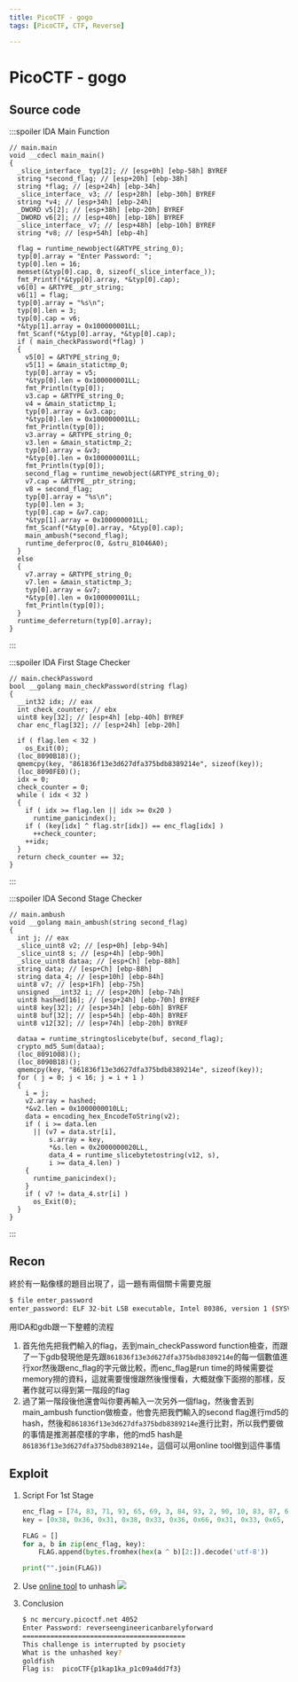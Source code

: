 ```yaml
---
title: PicoCTF - gogo
tags: [PicoCTF, CTF, Reverse]

---
```


# PicoCTF - gogo
## Source code
:::spoiler IDA Main Function
```cpp=
// main.main
void __cdecl main_main()
{
  _slice_interface_ typ[2]; // [esp+0h] [ebp-58h] BYREF
  string *second_flag; // [esp+20h] [ebp-38h]
  string *flag; // [esp+24h] [ebp-34h]
  _slice_interface_ v3; // [esp+28h] [ebp-30h] BYREF
  string *v4; // [esp+34h] [ebp-24h]
  _DWORD v5[2]; // [esp+38h] [ebp-20h] BYREF
  _DWORD v6[2]; // [esp+40h] [ebp-18h] BYREF
  _slice_interface_ v7; // [esp+48h] [ebp-10h] BYREF
  string *v8; // [esp+54h] [ebp-4h]

  flag = runtime_newobject(&RTYPE_string_0);
  typ[0].array = "Enter Password: ";
  typ[0].len = 16;
  memset(&typ[0].cap, 0, sizeof(_slice_interface_));
  fmt_Printf(*&typ[0].array, *&typ[0].cap);
  v6[0] = &RTYPE__ptr_string;
  v6[1] = flag;
  typ[0].array = "%s\n";
  typ[0].len = 3;
  typ[0].cap = v6;
  *&typ[1].array = 0x100000001LL;
  fmt_Scanf(*&typ[0].array, *&typ[0].cap);
  if ( main_checkPassword(*flag) )
  {
    v5[0] = &RTYPE_string_0;
    v5[1] = &main_statictmp_0;
    typ[0].array = v5;
    *&typ[0].len = 0x100000001LL;
    fmt_Println(typ[0]);
    v3.cap = &RTYPE_string_0;
    v4 = &main_statictmp_1;
    typ[0].array = &v3.cap;
    *&typ[0].len = 0x100000001LL;
    fmt_Println(typ[0]);
    v3.array = &RTYPE_string_0;
    v3.len = &main_statictmp_2;
    typ[0].array = &v3;
    *&typ[0].len = 0x100000001LL;
    fmt_Println(typ[0]);
    second_flag = runtime_newobject(&RTYPE_string_0);
    v7.cap = &RTYPE__ptr_string;
    v8 = second_flag;
    typ[0].array = "%s\n";
    typ[0].len = 3;
    typ[0].cap = &v7.cap;
    *&typ[1].array = 0x100000001LL;
    fmt_Scanf(*&typ[0].array, *&typ[0].cap);
    main_ambush(*second_flag);
    runtime_deferproc(0, &stru_81046A0);
  }
  else
  {
    v7.array = &RTYPE_string_0;
    v7.len = &main_statictmp_3;
    typ[0].array = &v7;
    *&typ[0].len = 0x100000001LL;
    fmt_Println(typ[0]);
  }
  runtime_deferreturn(typ[0].array);
}
```
:::

:::spoiler IDA First Stage Checker
```cpp=
// main.checkPassword
bool __golang main_checkPassword(string flag)
{
  __int32 idx; // eax
  int check_counter; // ebx
  uint8 key[32]; // [esp+4h] [ebp-40h] BYREF
  char enc_flag[32]; // [esp+24h] [ebp-20h]

  if ( flag.len < 32 )
    os_Exit(0);
  (loc_8090B18)();
  qmemcpy(key, "861836f13e3d627dfa375bdb8389214e", sizeof(key));
  (loc_8090FE0)();
  idx = 0;
  check_counter = 0;
  while ( idx < 32 )
  {
    if ( idx >= flag.len || idx >= 0x20 )
      runtime_panicindex();
    if ( (key[idx] ^ flag.str[idx]) == enc_flag[idx] )
      ++check_counter;
    ++idx;
  }
  return check_counter == 32;
}
```
:::

:::spoiler IDA Second Stage Checker
```cpp=
// main.ambush
void __golang main_ambush(string second_flag)
{
  int j; // eax
  _slice_uint8 v2; // [esp+0h] [ebp-94h]
  _slice_uint8 s; // [esp+4h] [ebp-90h]
  _slice_uint8 dataa; // [esp+Ch] [ebp-88h]
  string data; // [esp+Ch] [ebp-88h]
  string data_4; // [esp+10h] [ebp-84h]
  uint8 v7; // [esp+1Fh] [ebp-75h]
  unsigned __int32 i; // [esp+20h] [ebp-74h]
  uint8 hashed[16]; // [esp+24h] [ebp-70h] BYREF
  uint8 key[32]; // [esp+34h] [ebp-60h] BYREF
  uint8 buf[32]; // [esp+54h] [ebp-40h] BYREF
  uint8 v12[32]; // [esp+74h] [ebp-20h] BYREF

  dataa = runtime_stringtoslicebyte(buf, second_flag);
  crypto_md5_Sum(dataa);
  (loc_8091008)();
  (loc_8090B18)();
  qmemcpy(key, "861836f13e3d627dfa375bdb8389214e", sizeof(key));
  for ( j = 0; j < 16; j = i + 1 )
  {
    i = j;
    v2.array = hashed;
    *&v2.len = 0x1000000010LL;
    data = encoding_hex_EncodeToString(v2);
    if ( i >= data.len
      || (v7 = data.str[i],
          s.array = key,
          *&s.len = 0x2000000020LL,
          data_4 = runtime_slicebytetostring(v12, s),
          i >= data_4.len) )
    {
      runtime_panicindex();
    }
    if ( v7 != data_4.str[i] )
      os_Exit(0);
  }
}
```
:::
## Recon
終於有一點像樣的題目出現了，這一題有兩個關卡需要克服
```bash
$ file enter_password
enter_password: ELF 32-bit LSB executable, Intel 80386, version 1 (SYSV), statically linked, Go BuildID=3-hVI6nMz0HbfIUMSEzq/TkiA8oRk8FHsCuRXIle2/C1my_KvOIt2KUk44LyQs/-XrwOx7UDhcGGdtF5xpG, with debug_info, not stripped
```
用IDA和gdb跟一下整體的流程
1. 首先他先把我們輸入的flag，丟到main_checkPassword function檢查，而跟了一下gdb發現他是先跟`861836f13e3d627dfa375bdb8389214e`的每一個數值進行xor然後跟enc_flag的字元做比較，而enc_flag是run time的時候需要從memory撈的資料，這就需要慢慢跟然後慢慢看，大概就像下面撈的那樣，反著作就可以得到第一階段的flag
2. 過了第一階段後他還會叫你要再輸入一次另外一個flag，然後會丟到main_ambush function做檢查，他會先把我們輸入的second flag進行md5的hash，然後和`861836f13e3d627dfa375bdb8389214e`進行比對，所以我們要做的事情是推測甚麼樣的字串，他的md5 hash是`861836f13e3d627dfa375bdb8389214e`，這個可以用online tool做到這件事情
## Exploit
1. Script For 1st Stage
    ```python
    enc_flag = [74, 83, 71, 93, 65, 69, 3, 84, 93, 2, 90, 10, 83, 87, 69, 13, 5, 0, 93, 85, 84, 16, 1, 14, 65, 85, 87, 75, 69, 80, 70, 1]
    key = [0x38, 0x36, 0x31, 0x38, 0x33, 0x36, 0x66, 0x31, 0x33, 0x65, 0x33, 0x64, 0x36, 0x32, 0x37, 0x64, 0x66, 0x61, 0x33, 0x37, 0x35, 0x62, 0x64, 0x62, 0x38, 0x33, 0x38, 0x39, 0x32, 0x31, 0x34, 0x65]

    FLAG = []
    for a, b in zip(enc_flag, key):
        FLAG.append(bytes.fromhex(hex(a ^ b)[2:]).decode('utf-8'))

    print("".join(FLAG))
    ```
2. Use [online tool](https://md5.gromweb.com/) to unhash
![](https://hackmd.io/_uploads/HkEBMjztn.png)

3. Conclusion
    ```bash
    $ nc mercury.picoctf.net 4052
    Enter Password: reverseengineericanbarelyforward
    =========================================
    This challenge is interrupted by psociety
    What is the unhashed key?
    goldfish
    Flag is:  picoCTF{p1kap1ka_p1c09a4dd7f3}
    ```